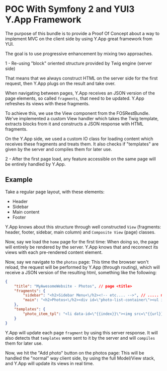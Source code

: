 POC With Symfony 2 and YUI3 Y.App Framework
===========================================

The purpose of this bundle is to provide a Proof Of Concept about a way to implement MVC on the client side by using
Y.App great framework from YUI.

The goal is to use progressive enhancement by mixing two approaches.

1 - Re-using "block" oriented structure provided by Twig engine (server side)

That means that we always construct HTML on the server side for the first request, then Y.App plugs on the result and take over.

When navigating between pages, Y.App receives an JSON version of the page elements, so called `fragments`, that need to be updated.
Y.App refreshes its views with these fragments.

To achieve this, we use the View component from the FOSRestBundle.
We've implemented a custom View handler which takes the Twig template, extracts blocks from it and constructs a JSON response with HTML fragments.

On the Y.App side, we used a custom IO class for loading content which receives these fragments and treats them.
It also checks if "templates" are given by the server and compiles them for later use.

2 - After the first page load, any feature accessible on the same page will be entirely handled by Y.App.


Example
-------

Take a regular page layout, with these elements:

 - Header
 - Sidebar
 - Main content
 - Footer

Y.App knows about this structure through well constructed `View` (fragments: header, footer, sidebar, main column) and `Composite View` (page) classes.

Now, say we load the `home` page for the first time:
When doing so, the page will entirely be rendered by the server. Y.App knows that and reconnect its views with each pre-rendered content element.

Now, say we navigate to the `photos` page:
This time the browser won't reload, the request will be performed by Y.App (through routing), which will receive a JSON version of the resulting html, something like the following:

```JSON
{
    "title": "MyAwesomeWebsite - Photos", // page <title>
    "fragments": {
        "sidebar": "<h2>Sidebar Menu<\/h2><!-- etc.... -->", // ..... maybe an updated menu for active page
        "main": "<h2>Photos<\/h2><div id=\"photo-list-container\"><ul id=\"photo-list\"><!-- photo items.... --></ul></div>",
    },
    "templates": {
        "photo_item_tpl": "<li data-id=\"{{index}}\"><img src=\"{{url}}\" alt=\"{{title}}\" \/><\/li>" // template used later by Y.App for adding new photos
    }
}
```

Y.App will update each page `fragment` by using this server response.
It will also detects that `templates` were sent to it by the server and will `compiles` them for later use.

Now, we hit the "Add photo" button on the photos page:
This will be handled the "normal" way client side, by using the full Model/View stack, and Y.App will update its views in real time.